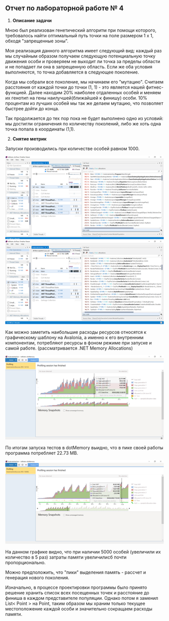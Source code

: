 ## Отчет по лабораторной работе № 4

1. <b>Описание задачи </b>

Мною был реализован генетический алгоритм при помощи которого, требовалось найти оптимальный путь точки на поле размером 1 x 1, обходя "запрещенные зоны". 

Моя реализация данного алгоритма имеет следующий вид: каждый раз мы случайным образом получаем следующую потенциальную точку движения особи и проверяем не выходит ли точка за пределы области и не попадает ли она в запрещенную область. Если же оба условия выполняются, то точка добавляется в следующее поколение. 

Когда мы собрали все поколение, мы начинаем его "мутацию". Считаем расстояния от каждой точки до точки (1, 1) - это является нашей фитнес-функцией. Далее находим 20% наиболее отдаленных особей и меняем их генотип на гены наилучшей(ближайшей к финишу) особи. 10% процентам из лучших особей мы так же делаем мутацию, что позволяет быстрее дойти до конца.

Так продолжается до тех пор пока не будет выполнено одно из условий: мы достигли ограничения по количеству поколений, либо же хоть одна точка попала в координаты (1,1).

2. <b> Снятие метрик </b>

Запуски производились при количестве особей равном 1000.

![Первый запуск в dotTrace](src/dotTraceFirstStart.png)
![Первый запуск в dotTrace](src/dotTraceFirstStart_2.png)

Как можно заметить наибольшие расходы ресурсов относятся к графическому шаблону на Avalonia, а именно к его внутренним компонентам, потребляют ресурсы в фоном режиме при запуске и самой работе. (рассматривается .NET Memory Allocations)

![Первый запуск в dotMemory](src/dotMemoryFirstStart.png)

По итогам запуска тестов в dotMemory выидно, что в пике своей работы программа потребляет 22.73 MB. 

![5000 особей](src/5000Individuals.png)

На данном графике видно, что при наличии 5000 особей (увеличили их количество в 5 раз) затраты памяти увеличилисб почти пропорционально.

Можно предположить, что "пики" выделения память - рассчет и генерация нового поколения.

Изначально, в процессе проектировки программы было принято решение хранить список всех посещенных точек и расстояние до финиша в каждом представителе популяции. Однако потом я заменил List< Point > на Point, таким образом мы храним только текущее местоположение каждой особи и значительно сокращаем расходы памяти. 



